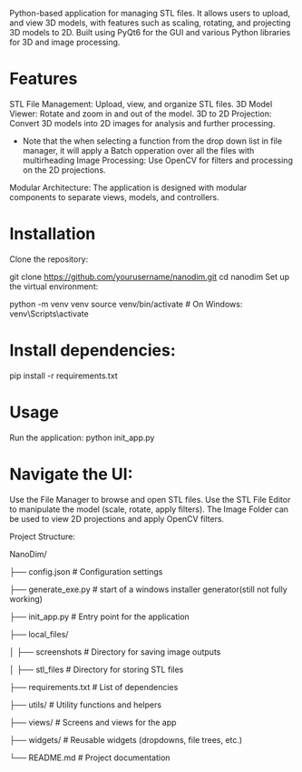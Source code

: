 Python-based application for managing STL files. It allows users to upload, and view 3D models, with features such as scaling, rotating, and projecting 3D models to 2D. Built using PyQt6 for the GUI and various Python libraries for 3D and image processing.

# Features

STL File Management: Upload, view, and organize STL files.
3D Model Viewer: Rotate and zoom in and out of the model.
3D to 2D Projection: Convert 3D models into 2D images for analysis and further processing.
- Note that the when selecting a function from the drop down list in file manager, it will apply a Batch opperation over all the files with multirheading
Image Processing: Use OpenCV for filters and processing on the 2D projections.

Modular Architecture: The application is designed with modular components to separate views, models, and controllers.


# Installation

Clone the repository:

git clone https://github.com/yourusername/nanodim.git
cd nanodim
Set up the virtual environment:

python -m venv venv
source venv/bin/activate   # On Windows: venv\Scripts\activate

# Install dependencies:

pip install -r requirements.txt

# Usage

Run the application:
python init_app.py

# Navigate the UI:

Use the File Manager to browse and open STL files.
Use the STL File Editor to manipulate the model (scale, rotate, apply filters).
The Image Folder can be used to view 2D projections and apply OpenCV filters.

Project Structure:

NanoDim/

├── config.json           # Configuration settings

├── generate_exe.py       # start of a windows installer generator(still not fully working)

├── init_app.py           # Entry point for the application

├── local_files/

│   ├── screenshots      # Directory for saving image outputs

│   ├── stl_files        # Directory for storing STL files

├── requirements.txt     # List of dependencies

├── utils/               # Utility functions and helpers

├── views/               # Screens and views for the app

├── widgets/             # Reusable widgets (dropdowns, file trees, etc.)

└── README.md            # Project documentation
